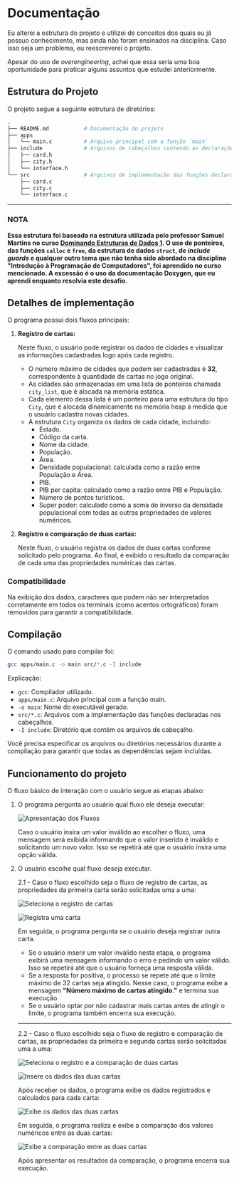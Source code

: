 # Documentação

Eu alterei a estrutura do projeto e utilizei de conceitos dos quais eu já possuo
conhecimento, mas ainda não foram ensinados na disciplina. Caso isso seja um
problema, eu reescreverei o projeto.

Apesar do uso de *overengineering*, achei que essa seria uma boa oportunidade
para praticar alguns assuntos que estudei anteriormente.

## Estrutura do Projeto

O projeto segue a seguinte estrutura de diretórios:

```bash
.
├── README.md           # Documentação do projeto
├── apps
│   └── main.c          # Arquivo principal com a função `main`
├── include             # Arquivos de cabeçalhos contendo as declarações das funções
│   ├── card.h
│   ├── city.h
│   └── interface.h
└── src                 # Arquivos de implementação das funções declaradas nos cabeçalhos
    ├── card.c
    ├── city.c
    └── interface.c
```

---

### NOTA

**Essa estrutura foi baseada na estrutura utilizada pelo professor Samuel
Martins no curso [Dominando Estruturas de Dados 1](https://github.com/xavecoding/dominando-estruturas-de-dados-1).
O uso de ponteiros, das funções `calloc` e `free`, da estrutura de dados
`struct`, de *include guards* e qualquer outro tema que não tenha sido abordado
na disciplina "Introdução à Programação de Computadores", foi aprendido no curso
mencionado. A excessão é o uso da documentação Doxygen, que eu aprendi enquanto
resolvia este desafio.**

## Detalhes de implementação

O programa possui dois fluxos principais:

1. **Registro de cartas:**

   Neste fluxo, o usuário pode registrar os dados de cidades e visualizar as
   informações cadastradas logo após cada registro.

   - O número máximo de cidades que podem ser cadastradas é **32**,
   correspondente à quantidade de cartas no jogo original.
   - As cidades são armazenadas em uma lista de ponteiros chamada `city_list`,
   que é alocada na memória estática.
   - Cada elemento dessa lista é um ponteiro para uma estrutura do tipo `City`,
   que é alocada dinamicamente na memória heap à medida que o usuário cadastra
   novas cidades.
   - A estrutura `City` organiza os dados de cada cidade, incluindo:
     - Estado.
     - Código da carta.
     - Nome da cidade.
     - População.
     - Área.
     - Densidade populacional: calculada como a razão entre População e Área.
     - PIB.
     - PIB per capita: calculado como a razão entre PIB e População.
     - Número de pontos turísticos.
     - Super poder: calculado como a soma do inverso da densidade populacional
       com todas as outras propriedades de valores numéricos.

2. **Registro e comparação de duas cartas:**

   Neste fluxo, o usuário registra os dados de duas cartas conforme solicitado
   pelo programa. Ao final, é exibido o resultado da comparação de cada uma das
   propriedades numéricas das cartas.

### Compatibilidade

Na exibição dos dados, caracteres que podem não ser interpretados corretamente
em todos os terminais (como acentos ortográficos) foram removidos para garantir
a compatibilidade.

## Compilação

O comando usado para compilar foi:

```bash
gcc apps/main.c -o main src/*.c -I include
```

Explicação:

- `gcc`: Compilador utilizado.
- `apps/main.c`: Arquivo principal com a função main.
- `-o main`: Nome do executável gerado.
- `src/*.c`: Arquivos com a implementação das funções declaradas nos cabeçalhos.
- `-I include`: Diretório que contém os arquivos de cabeçalho.

Você precisa especificar os arquivos ou diretórios necessários durante a
compilação para garantir que todas as dependências sejam incluídas.

## Funcionamento do projeto

O fluxo básico de interação com o usuário segue as etapas abaixo:

1. O programa pergunta ao usuário qual fluxo ele deseja executar:

    ![Apresentação dos Fluxos](images/apresenta-funcionalidades.PNG "Apresentação dos Fluxos")

    Caso o usuário insira um valor inválido ao escolher o fluxo, uma mensagem
    será exibida informando que o valor inserido é inválido e solicitando um
    novo valor. Isso se repetirá até que o usuário insira uma opção válida.

2. O usuário escolhe qual fluxo deseja executar.

    2.1 - Caso o fluxo escolhido seja o fluxo de registro de cartas, as
    propriedades da primeira carta serão solicitadas uma a uma:

    ![Seleciona o registro de cartas](images/seleciona-registro-de-cartas.PNG "Seleciona o registro de cartas")

    ![Registra uma carta](images/registra-uma-carta.PNG "Registra uma carta")

    Em seguida, o programa pergunta se o usuário deseja registrar outra carta.

    - Se o usuário inserir um valor inválido nesta etapa, o programa exibirá uma
    mensagem informando o erro e pedindo um valor válido. Isso se repetirá até
    que o usuário forneça uma resposta válida.
    - Se a resposta for positiva, o processo se repete até que o limite máximo
    de 32 cartas seja atingido. Nesse caso, o programa exibe a mensagem
    **"Número máximo de cartas atingido."** e termina sua execução.
    - Se o usuário optar por não cadastrar mais cartas antes de atingir o
    limite, o programa também encerra sua execução.

    ---

    2.2 - Caso o fluxo escolhido seja o fluxo de registro e comparação de
    cartas, as propriedades da primeira e segunda cartas serão solicitadas uma a
    uma:

    ![Seleciona o registro e a comparação de duas cartas](images/seleciona-comparacao-de-cartas.PNG "Seleciona o registro e a comparação de duas cartas")

    ![Insere os dados das duas cartas](images/insere-dados-das-duas-cartas.PNG "Insere os dados das duas cartas")

    Após receber os dados, o programa exibe os dados registrados e calculados
    para cada carta:

    ![Exibe os dados das duas cartas](images/exibe-dados-das-duas-cartas.PNG "Exibe os dados das duas cartas")

    Em seguida, o programa realiza e exibe a comparação dos valores numéricos
    entre as duas cartas:

    ![Exibe a comparação entre as duas cartas](images/compara-as-duas-cartas.PNG "Exibe a comparação entre as duas cartas")

    Após apresentar os resultados da comparação, o programa encerra sua
    execução.
